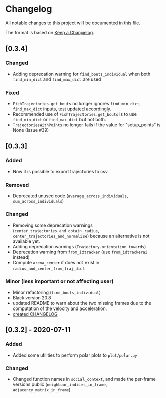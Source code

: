 # Changelog

All notable changes to this project will be documented in this file.

The format is based on [Keep a Changelog](http://keepachangelog.com/en/1.0.0/).

## [0.3.4]

### Changed

- Adding deprecation warning for `find_bouts_individual` when both `find_min_dict` and `find_max_dict` are used

### Fixed

- `FishTrajectories.get_bouts` no longer ignores `find_min_dict`, `find_max_dict` inputs, test updated accordingly. 
- Recommended use of `FishTrajectories.get_bouts` is to use `find_min_dict` or `find_max_dict` but not both.
- `TrajectoriesWithPoints` no longer fails if the value for "setup_points" is None (Issue #39)

## [0.3.3]

### Added

- Now it is possible to export trajectories to csv

### Removed

- Deprecated unused code (`average_across_individuals`, `sum_across_individuals`)

### Changed

- Removing some deprecation warnings (`center_trajectories_and_obtain_radius`, `center_trajectories_and_normalise`) because an alternative is not available yet.
- Adding deprecation warnings (`Trajectory.orientation_towards`)
- Deprecation warning from `from_idtracker` (use `from_idtrackerai` instead)
- Compute `arena_center` if does not exist in `radius_and_center_from_traj_dict`

### Minor (less important or not affecting user)

- Minor refactoring (`find_bouts_individual`)
- Black version 20.8
- updated README to warn about the two missing frames due to the computation of the velocity and acceleration.
- [created CHANGELOG](https://github.com/fjhheras/trajectorytools/pull/33)

## [0.3.2] - 2020-07-11

### Added

- Added some utilities to perform polar plots to `plot/polar.py`

### Changed

- Changed function names in `social_context`, and made the per-frame versions public (`neighbour_indices_in_frame`, `adjacency_matrix_in_frame`)

